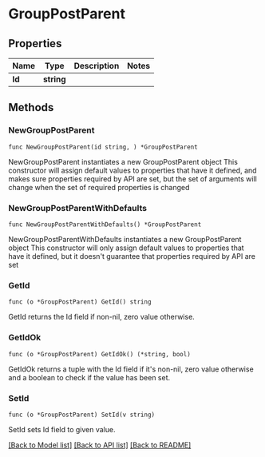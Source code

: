 # GroupPostParent

## Properties

Name | Type | Description | Notes
------------ | ------------- | ------------- | -------------
**Id** | **string** |  | 

## Methods

### NewGroupPostParent

`func NewGroupPostParent(id string, ) *GroupPostParent`

NewGroupPostParent instantiates a new GroupPostParent object
This constructor will assign default values to properties that have it defined,
and makes sure properties required by API are set, but the set of arguments
will change when the set of required properties is changed

### NewGroupPostParentWithDefaults

`func NewGroupPostParentWithDefaults() *GroupPostParent`

NewGroupPostParentWithDefaults instantiates a new GroupPostParent object
This constructor will only assign default values to properties that have it defined,
but it doesn't guarantee that properties required by API are set

### GetId

`func (o *GroupPostParent) GetId() string`

GetId returns the Id field if non-nil, zero value otherwise.

### GetIdOk

`func (o *GroupPostParent) GetIdOk() (*string, bool)`

GetIdOk returns a tuple with the Id field if it's non-nil, zero value otherwise
and a boolean to check if the value has been set.

### SetId

`func (o *GroupPostParent) SetId(v string)`

SetId sets Id field to given value.



[[Back to Model list]](../README.md#documentation-for-models) [[Back to API list]](../README.md#documentation-for-api-endpoints) [[Back to README]](../README.md)



